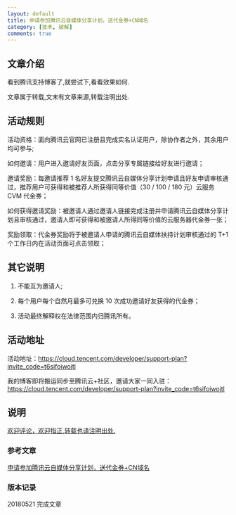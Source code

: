 ```yaml
---
layout: default
title: 申请参加腾讯云自媒体分享计划，送代金券+CN域名
category: [技术, 破解]
comments: true
---
```


## 文章介绍
看到腾讯支持博客了,就尝试下,看看效果如何.

文章属于转载,文末有文章来源,转载注明出处.


## 活动规则


活动资格：面向腾讯云官网已注册且完成实名认证用户，除协作者之外，其余用户均可参与;

如何邀请：用户进入邀请好友页面，点击分享专属链接给好友进行邀请；

邀请奖励：每邀请推荐 1 名好友提交腾讯云自媒体分享计划申请且好友申请审核通过，推荐用户可获得和被推荐人所获得同等价值（30 / 100 / 180 元）云服务 CVM 代金券；

如何获得邀请奖励：被邀请人通过邀请人链接完成注册并申请腾讯云自媒体分享计划且审核通过，邀请人即可获得和被邀请人所得同等价值的云服务器代金券一张；

奖励领取：代金券奖励将于被邀请人申请的腾讯云自媒体扶持计划审核通过的 T+1 个工作日内在活动页面可点击领取；

## 其它说明

1. 不能互为邀请人;

2. 每个用户每个自然月最多可兑换 10 次成功邀请好友获得的代金券；

3. 活动最终解释权在法律范围内归腾讯所有。

## 活动地址

活动地址：<https://cloud.tencent.com/developer/support-plan?invite_code=t6sifoiwojtl>

我的博客即将搬运同步至腾讯云+社区，邀请大家一同入驻：https://cloud.tencent.com/developer/support-plan?invite_code=t6sifoiwojtl



## 说明


[欢迎评论，欢迎指正,转载也请注明出处.](https://wangkun19930608.github.io/%E6%8A%80%E6%9C%AF/%E7%A0%B4%E8%A7%A3/2018/05/21/blog-trans/)

### 参考文章

[申请参加腾讯云自媒体分享计划，送代金券+CN域名](https://wangdalao.com/1120.html)

### 版本记录

20180521 完成文章